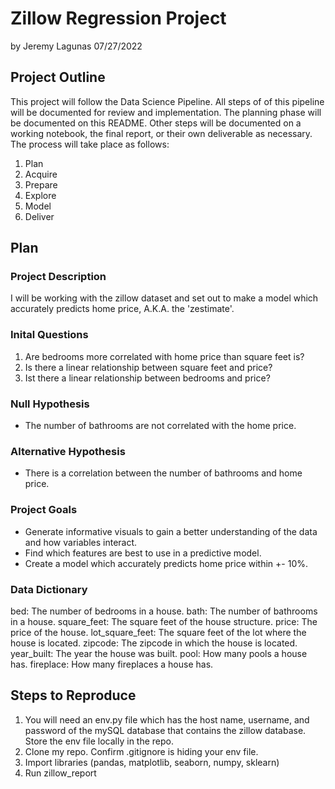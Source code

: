 # Zillow Regression Project
by Jeremy Lagunas 07/27/2022

## Project Outline
This project will follow the Data Science Pipeline. All steps of of this pipeline will be documented for review and implementation. The planning phase will be documented on this README. Other steps will be documented on a working notebook, the final report, or their own deliverable as necessary. The process will take place as follows:
1. Plan
2. Acquire
3. Prepare
4. Explore
5. Model
6. Deliver

## Plan

### Project Description
I will be working with the zillow dataset and set out to make a model which accurately predicts home price, A.K.A. the 'zestimate'.

### Inital Questions
1. Are bedrooms more correlated with home price than square feet is?
2. Is there a linear relationship between square feet and price?
3. Ist there a linear relationship between bedrooms and price?

### Null Hypothesis
- The number of bathrooms are not correlated with the home price.

### Alternative Hypothesis
- There is a correlation between the number of bathrooms and home price. 

### Project Goals
- Generate informative visuals to gain a better understanding of the data and how variables interact. 
- Find which features are best to use in a predictive model.
- Create a model which accurately predicts home price within +- 10%.

### Data Dictionary
bed: The number of bedrooms in a house.
bath: The number of bathrooms in a house.
square_feet: The square feet of the house structure.
price: The price of the house. 
lot_square_feet: The square feet of the lot where the house is located.
zipcode: The zipcode in which the house is located.
year_built: The year the house was built. 
pool: How many pools a house has.
fireplace: How many fireplaces a house has. 

## Steps to Reproduce
1. You will need an env.py file which has the host name, username, and password of the mySQL database that contains the zillow database. Store the env file locally in the repo.
2. Clone my repo. Confirm .gitignore is hiding your env file.
3. Import libraries (pandas, matplotlib, seaborn, numpy, sklearn)
4. Run zillow_report
